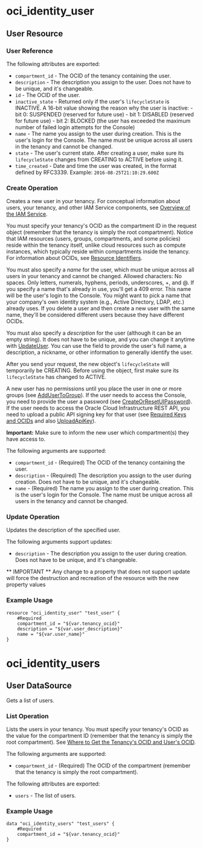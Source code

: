 # oci_identity_user

## User Resource

### User Reference

The following attributes are exported:

* `compartment_id` - The OCID of the tenancy containing the user.
* `description` - The description you assign to the user. Does not have to be unique, and it's changeable.
* `id` - The OCID of the user.
* `inactive_state` - Returned only if the user's `lifecycleState` is INACTIVE. A 16-bit value showing the reason why the user is inactive:  - bit 0: SUSPENDED (reserved for future use) - bit 1: DISABLED (reserved for future use) - bit 2: BLOCKED (the user has exceeded the maximum number of failed login attempts for the Console) 
* `name` - The name you assign to the user during creation. This is the user's login for the Console. The name must be unique across all users in the tenancy and cannot be changed. 
* `state` - The user's current state. After creating a user, make sure its `lifecycleState` changes from CREATING to ACTIVE before using it. 
* `time_created` - Date and time the user was created, in the format defined by RFC3339.  Example: `2016-08-25T21:10:29.600Z` 



### Create Operation
Creates a new user in your tenancy. For conceptual information about users, your tenancy, and other
IAM Service components, see [Overview of the IAM Service](https://docs.us-phoenix-1.oraclecloud.com/Content/Identity/Concepts/overview.htm).

You must specify your tenancy's OCID as the compartment ID in the request object (remember that the
tenancy is simply the root compartment). Notice that IAM resources (users, groups, compartments, and
some policies) reside within the tenancy itself, unlike cloud resources such as compute instances,
which typically reside within compartments inside the tenancy. For information about OCIDs, see
[Resource Identifiers](https://docs.us-phoenix-1.oraclecloud.com/Content/General/Concepts/identifiers.htm).

You must also specify a *name* for the user, which must be unique across all users in your tenancy
and cannot be changed. Allowed characters: No spaces. Only letters, numerals, hyphens, periods,
underscores, +, and @. If you specify a name that's already in use, you'll get a 409 error.
This name will be the user's login to the Console. You might want to pick a
name that your company's own identity system (e.g., Active Directory, LDAP, etc.) already uses.
If you delete a user and then create a new user with the same name, they'll be considered different
users because they have different OCIDs.

You must also specify a *description* for the user (although it can be an empty string).
It does not have to be unique, and you can change it anytime with
[UpdateUser](https://docs.us-phoenix-1.oraclecloud.com/api/#/en/identity/20160918/User/UpdateUser). You can use the field to provide the user's
full name, a description, a nickname, or other information to generally identify the user.

After you send your request, the new object's `lifecycleState` will temporarily be CREATING. Before
using the object, first make sure its `lifecycleState` has changed to ACTIVE.

A new user has no permissions until you place the user in one or more groups (see
[AddUserToGroup](https://docs.us-phoenix-1.oraclecloud.com/api/#/en/identity/20160918/UserGroupMembership/AddUserToGroup)). If the user needs to
access the Console, you need to provide the user a password (see
[CreateOrResetUIPassword](https://docs.us-phoenix-1.oraclecloud.com/api/#/en/identity/20160918/UIPassword/CreateOrResetUIPassword)).
If the user needs to access the Oracle Cloud Infrastructure REST API, you need to upload a
public API signing key for that user (see
[Required Keys and OCIDs](https://docs.us-phoenix-1.oraclecloud.com/Content/API/Concepts/apisigningkey.htm) and also
[UploadApiKey](https://docs.us-phoenix-1.oraclecloud.com/api/#/en/identity/20160918/ApiKey/UploadApiKey)).

**Important:** Make sure to inform the new user which compartment(s) they have access to.


The following arguments are supported:

* `compartment_id` - (Required) The OCID of the tenancy containing the user.
* `description` - (Required) The description you assign to the user during creation. Does not have to be unique, and it's changeable.
* `name` - (Required) The name you assign to the user during creation. This is the user's login for the Console. The name must be unique across all users in the tenancy and cannot be changed. 


### Update Operation
Updates the description of the specified user.

The following arguments support updates:
* `description` - The description you assign to the user during creation. Does not have to be unique, and it's changeable.


** IMPORTANT **
Any change to a property that does not support update will force the destruction and recreation of the resource with the new property values

### Example Usage

```hcl
resource "oci_identity_user" "test_user" {
	#Required
	compartment_id = "${var.tenancy_ocid}"
	description = "${var.user_description}"
	name = "${var.user_name}"
}
```

# oci_identity_users

## User DataSource

Gets a list of users.

### List Operation
Lists the users in your tenancy. You must specify your tenancy's OCID as the value for the
compartment ID (remember that the tenancy is simply the root compartment).
See [Where to Get the Tenancy's OCID and User's OCID](https://docs.us-phoenix-1.oraclecloud.com/Content/API/Concepts/apisigningkey.htm#five).

The following arguments are supported:

* `compartment_id` - (Required) The OCID of the compartment (remember that the tenancy is simply the root compartment). 


The following attributes are exported:

* `users` - The list of users.

### Example Usage

```hcl
data "oci_identity_users" "test_users" {
	#Required
	compartment_id = "${var.tenancy_ocid}"
}
```